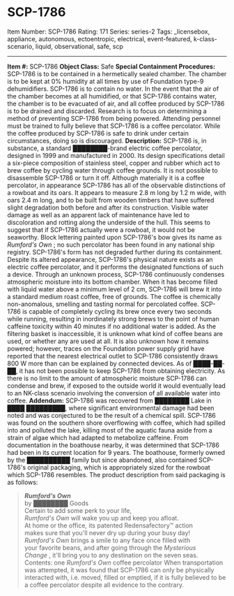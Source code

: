 # SCP-1786
Item Number: SCP-1786
Rating: 171
Series: series-2
Tags: _licensebox, appliance, autonomous, ectoentropic, electrical, event-featured, k-class-scenario, liquid, observational, safe, scp

---

**Item #:** SCP-1786
**Object Class:** Safe
**Special Containment Procedures:** SCP-1786 is to be contained in a hermetically sealed chamber. The chamber is to be kept at 0% humidity at all times by use of Foundation type-9 dehumidifiers. SCP-1786 is to contain no water. In the event that the air of the chamber becomes at all humidified, or that SCP-1786 contains water, the chamber is to be evacuated of air, and all coffee produced by SCP-1786 is to be drained and discarded. Research is to focus on determining a method of preventing SCP-1786 from being powered. Attending personnel must be trained to fully believe that SCP-1786 is a coffee percolator. While the coffee produced by SCP-1786 is safe to drink under certain circumstances, doing so is discouraged.
**Description:** SCP-1786 is, in substance, a standard ████████-brand electric coffee percolator, designed in 1999 and manufactured in 2000. Its design specifications detail a six-piece composition of stainless steel, copper and rubber which act to brew coffee by cycling water through coffee grounds. It is not possible to disassemble SCP-1786 or turn it off.
Although materially it is a coffee percolator, in appearance SCP-1786 has all of the observable distinctions of a rowboat and its oars. It appears to measure 2.8 m long by 1.2 m wide, with oars 2.4 m long, and to be built from wooden timbers that have suffered slight degradation both before and after its construction. Visible water damage as well as an apparent lack of maintenance have led to discoloration and rotting along the underside of the hull. This seems to suggest that if SCP-1786 actually were a rowboat, it would not be seaworthy. Block lettering painted upon SCP-1786's bow gives its name as _Rumford's Own_ ; no such percolator has been found in any national ship registry. SCP-1786's form has not degraded further during its containment.
Despite its altered appearance, SCP-1786's physical nature exists as an electric coffee percolator, and it performs the designated functions of such a device. Through an unknown process, SCP-1786 continuously condenses atmospheric moisture into its bottom chamber. When it has become filled with liquid water above a minimum level of 2 cm, SCP-1786 will brew it into a standard medium roast coffee, free of grounds. The coffee is chemically non-anomalous, smelling and tasting normal for percolated coffee. SCP-1786 is capable of completely cycling its brew once every two seconds while running, resulting in inordinately strong brews to the point of human caffeine toxicity within 40 minutes if no additional water is added. As the filtering basket is inaccessible, it is unknown what kind of coffee beans are used, or whether any are used at all. It is also unknown how it remains powered; however, traces on the Foundation power supply grid have reported that the nearest electrical outlet to SCP-1786 consistently draws 800 W more than can be explained by connected devices. As of ████-██-██, it has not been possible to keep SCP-1786 from obtaining electricity.
As there is no limit to the amount of atmospheric moisture SCP-1786 can condense and brew, if exposed to the outside world it would eventually lead to an NK-class scenario involving the conversion of all available water into coffee.
**Addendum:** SCP-1786 was recovered from ████████ Lake in ████ █████████, where significant environmental damage had been noted and was conjectured to be the result of a chemical spill. SCP-1786 was found on the southern shore overflowing with coffee, which had spilled into and polluted the lake, killing most of the aquatic fauna aside from a strain of algae which had adapted to metabolize caffeine. From documentation in the boathouse nearby, it was determined that SCP-1786 had been in its current location for 9 years. The boathouse, formerly owned by the ██████████ family but since abandoned, also contained SCP-1786's original packaging, which is appropriately sized for the rowboat which SCP-1786 resembles. The product description from said packaging is as follows:
> **_Rumford's Own_**  
>  by ████████ Goods  
>  Certain to add some perk to your life,  
>  _Rumford's Own_ will wake you up and keep you afloat.  
>  At home or the office, its patented Redensafectory™ action  
>  makes sure that you'll never dry up during your busy day!  
>  _Rumford's Own_ brings a smile to any face once filled with  
>  your favorite beans, and after going through the _Mysterious_  
>  _Change_ , it'll bring you to any destination on the seven seas.
> Contents: one _Rumford's Own_ coffee percolator
When transportation was attempted, it was found that SCP-1786 can only be physically interacted with, i.e. moved, filled or emptied, if it is fully believed to be a coffee percolator despite all evidence to the contrary.